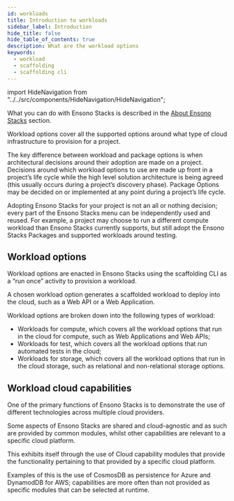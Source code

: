 ```yaml
---
id: workloads
title: Introduction to workloads
sidebar_label: Introduction
hide_title: false
hide_table_of_contents: true
description: What are the workload options
keywords:
  - workload
  - scaffolding
  - scaffolding cli
---
```


import HideNavigation  from "../../src/components/HideNavigation/HideNavigation";

What you can do with Ensono Stacks is described in the [About Ensono Stacks](../) section.

Workload options cover all the supported options around what type of cloud infrastructure to provision for a project.

The key difference between workload and package options is when architectural decisions around their adoption are made on a project. Decisions around which workload options to use are made up front in a project’s life cycle while the high level solution architecture is being agreed (this usually occurs during a project’s discovery phase). Package Options may be decided on or implemented at any point during a project’s life cycle.

Adopting Ensono Stacks for your project is not an all or nothing decision; every part of the Ensono Stacks menu can be independently used and reused. For example, a project may choose to run a different compute workload than Ensono Stacks currently supports, but still adopt the Ensono Stacks Packages and supported workloads around testing.

## Workload options

Workload options are enacted in Ensono Stacks using the scaffolding CLI as a “run once” activity to provision a workload.

A chosen workload option generates a scaffolded workload to deploy into the cloud, such as a Web API or a Web Application.

Workload options are broken down into the following types of workload:

* Workloads for compute, which covers all the workload options that run in the cloud for compute, such as Web Applications and Web APIs;
* Workloads for test, which covers all the workload options that run automated tests in the cloud;
* Workloads for storage, which covers all the workload options that run in the cloud storage, such as relational and non-relational storage options.

## Workload cloud capabilities

One of the primary functions of Ensono Stacks is to demonstrate the use of different technologies across multiple cloud providers.

Some aspects of Ensono Stacks are shared and cloud-agnostic and as such are provided by common modules, whilst other capabilities are relevant to a specific cloud platform.

This exhibits itself through the use of Cloud capability modules that provide the functionality pertaining to that provided by a specific cloud platform.

Examples of this is the use of CosmosDB as persistence for Azure and DynamodDB for AWS; capabilities are more often than not provided as specific modules that can be selected at runtime.  

<HideNavigation next />
<HideNavigation prev />
